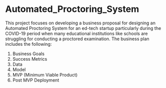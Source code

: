 # Automated_Proctoring_System
This project focuses on developing a business proposal for designing an Automated Proctoring System for an ed-tech startup particularly during the COVID-19 period when many educational institutions like schools are struggling for conducting a proctored examination. The business plan includes the following:
1. Business Goals
2. Success Metrics
3. Data
4. Model
5. MVP (Minimum Viable Product)
6. Post MVP Deployment
